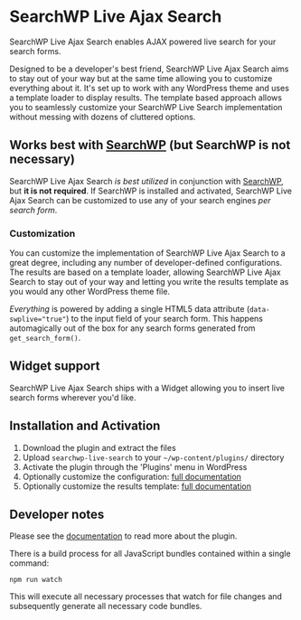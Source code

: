 # SearchWP Live Ajax Search

SearchWP Live Ajax Search enables AJAX powered live search for your search forms.

Designed to be a developer's best friend, SearchWP Live Ajax Search aims to stay out of your way but at the same time allowing you to customize everything about it. It's set up to work with any WordPress theme and uses a template loader to display results. The template based approach allows you to seamlessly customize your SearchWP Live Search implementation without messing with dozens of cluttered options.

## Works best with [SearchWP](https://searchwp.com/?utm_source=WordPress&utm_medium=Plugin+Readme+Best+Link&utm_campaign=Live+Ajax+Search&utm_content=SearchWP) (but SearchWP is not necessary)

SearchWP Live Ajax Search *is best utilized* in conjunction with [SearchWP](https://searchwp.com/?utm_source=WordPress&utm_medium=Plugin+Readme+Requirement+Link&utm_campaign=Live+Ajax+Search&utm_content=SearchWP), but **it is not required**. If SearchWP is installed and activated, SearchWP Live Ajax Search can be customized to use any of your search engines *per search form*.

### Customization

You can customize the implementation of SearchWP Live Ajax Search to a great degree, including any number of developer-defined configurations. The results are based on a template loader, allowing SearchWP Live Ajax Search to stay out of your way and letting you write the results template as you would any other WordPress theme file.

*Everything* is powered by adding a single HTML5 data attribute (`data-swplive="true"`) to the input field of your search form. This happens automagically out of the box for any search forms generated from `get_search_form()`.

## Widget support

SearchWP Live Ajax Search ships with a Widget allowing you to insert live search forms wherever you'd like.

## Installation and Activation

1. Download the plugin and extract the files
1. Upload `searchwp-live-search` to your `~/wp-content/plugins/` directory
1. Activate the plugin through the 'Plugins' menu in WordPress
1. Optionally customize the configuration: [full documentation](https://searchwp.com/docs/extensions/live-search/)
1. Optionally customize the results template: [full documentation](https://searchwp.com/docs/extensions/live-search/)

## Developer notes

Please see the [documentation](https://searchwp.com/extensions/live-search/?utm_source=github&utm_medium=link&utm_content=readme) to read more about the plugin.

There is a build process for all JavaScript bundles contained within a single command:

`npm run watch`

This will execute all necessary processes that watch for file changes and subsequently generate all necessary code bundles.

